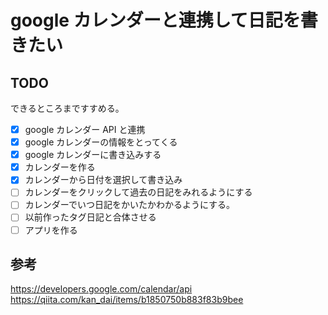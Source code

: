 # google カレンダーと連携して日記を書きたい

## TODO

できるところまですすめる。

- [x] google カレンダー API と連携
- [x] google カレンダーの情報をとってくる
- [x] google カレンダーに書き込みする
- [x] カレンダーを作る
- [x] カレンダーから日付を選択して書き込み
- [ ] カレンダーをクリックして過去の日記をみれるようにする
- [ ] カレンダーでいつ日記をかいたかわかるようにする。
- [ ] 以前作ったタグ日記と合体させる
- [ ] アプリを作る

## 参考

https://developers.google.com/calendar/api
https://qiita.com/kan_dai/items/b1850750b883f83b9bee

